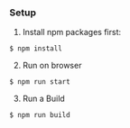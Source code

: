 ### Setup

1) Install npm packages first:
```
$ npm install
```

2) Run on browser
```
$ npm run start
```
3) Run a Build
```
$ npm run build
```
